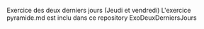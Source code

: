 Exercice des deux derniers jours (Jeudi et vendredi)
L'exercice pyramide.md est inclu dans ce repository ExoDeuxDerniersJours
